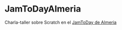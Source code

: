 # JamToDayAlmeria

Charla-taller sobre Scratch en el [JamToDay de Almeria](http://www.jamtodayalmeria.com/formacion-jamtoday-almeria/)
